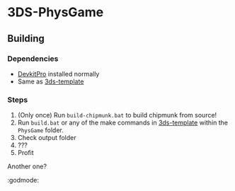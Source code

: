 # 3DS-PhysGame

## Building

### Dependencies
+ [DevkitPro](https://devkitpro.org/) installed normally
+ Same as [3ds-template](https://github.com/TricksterGuy/3ds-template)

### Steps
1. (Only once) Run `build-chipmunk.bat` to build chipmunk from source!
2. Run `build.bat` or any of the make commands in [3ds-template](https://github.com/TricksterGuy/3ds-template) within the `PhysGame` folder.
3. Check output folder
4. ???
5. Profit

Another one?

:godmode: